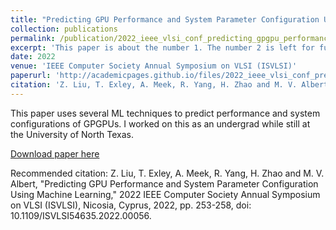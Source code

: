 ```yaml
---
title: "Predicting GPU Performance and System Parameter Configuration Using Machine Learning"
collection: publications
permalink: /publication/2022_ieee_vlsi_conf_predicting_gpgpu_performance
excerpt: 'This paper is about the number 1. The number 2 is left for future work.'
date: 2022
venue: 'IEEE Computer Society Annual Symposium on VLSI (ISVLSI)'
paperurl: 'http://academicpages.github.io/files/2022_ieee_vlsi_conf_predicting_gpgpu_performance.pdf'
citation: 'Z. Liu, T. Exley, A. Meek, R. Yang, H. Zhao and M. V. Albert, "Predicting GPU Performance and System Parameter Configuration Using Machine Learning," 2022 IEEE Computer Society Annual Symposium on VLSI (ISVLSI), Nicosia, Cyprus, 2022, pp. 253-258, doi: 10.1109/ISVLSI54635.2022.00056.'
---
```

This paper uses several ML techniques to predict performance and system configurations of GPGPUs. I worked on this as an undergrad while still at the University of North Texas.

[Download paper here](http://academicpages.github.io/files/2022_ieee_vlsi_conf_predicting_gpgpu_performance.pdf)

Recommended citation: Z. Liu, T. Exley, A. Meek, R. Yang, H. Zhao and M. V. Albert, "Predicting GPU Performance and System Parameter Configuration Using Machine Learning," 2022 IEEE Computer Society Annual Symposium on VLSI (ISVLSI), Nicosia, Cyprus, 2022, pp. 253-258, doi: 10.1109/ISVLSI54635.2022.00056.
